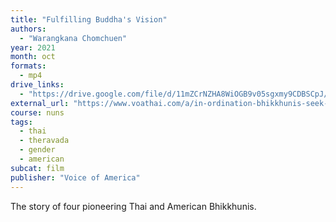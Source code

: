 ```yaml
---
title: "Fulfilling Buddha's Vision"
authors:
  - "Warangkana Chomchuen"
year: 2021
month: oct
formats:
  - mp4
drive_links:
  - "https://drive.google.com/file/d/11mZCrNZHA8WiOGB9v05sgxmy9CDBSCpJ/view?usp=drivesdk"
external_url: "https://www.voathai.com/a/in-ordination-bhikkhunis-seek-equality-documentary/6288747.html"
course: nuns
tags:
  - thai
  - theravada
  - gender
  - american
subcat: film
publisher: "Voice of America"
---
```


The story of four pioneering Thai and American Bhikkhunis.
